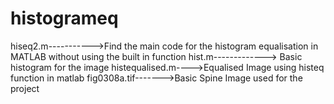 # histogrameq


hiseq2.m----------->Find the main code for the histogram equalisation in MATLAB without using the built in function 
hist.m-------------> Basic histogram for the image
histequalised.m---->Equalised Image using histeq function in matlab
fig0308a.tif------->Basic Spine Image used for the project
